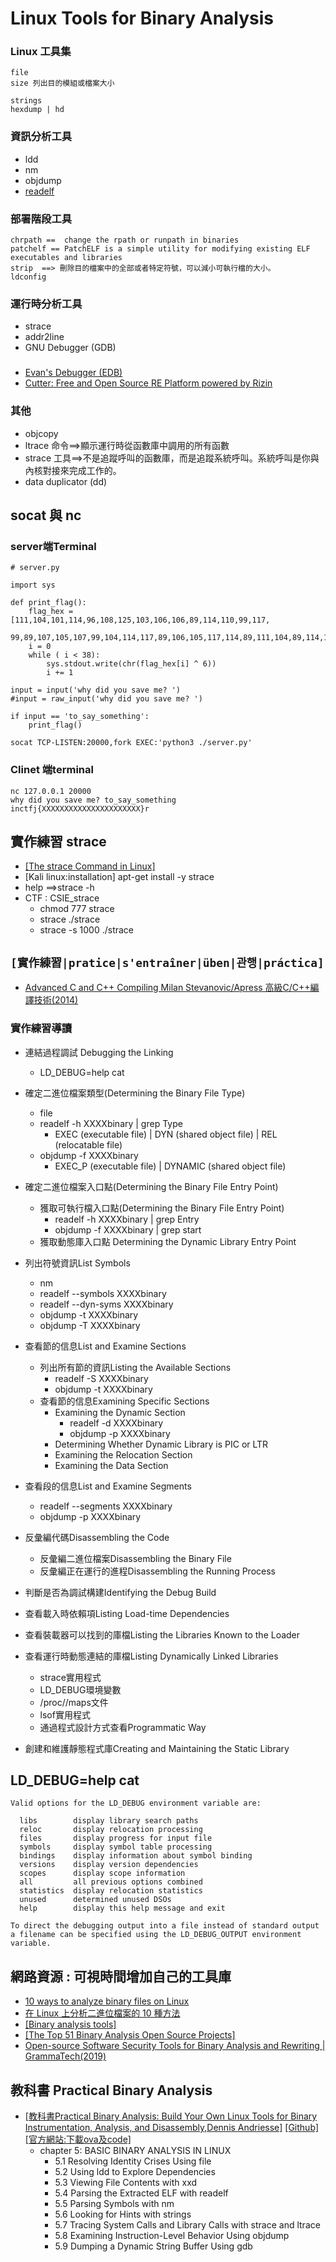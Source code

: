 # Linux Tools for Binary Analysis

### Linux 工具集
```
file 
size 列出目的模組或檔案大小

strings
hexdump | hd
```
### 資訊分析工具

- ldd 
- nm
- objdump
- [readelf](https://sourceware.org/binutils/docs-2.32/binutils/readelf.html#readelf)

### 部署階段工具
```
chrpath ==  change the rpath or runpath in binaries
patchelf == PatchELF is a simple utility for modifying existing ELF executables and libraries
strip  ==> 刪除目的檔案中的全部或者特定符號，可以減小可執行檔的大小。
ldconfig
```
### 運行時分析工具

- strace
- addr2line
- GNU Debugger (GDB)

### 
- [Evan's Debugger (EDB)](https://github.com/eteran/edb-debugger)
- [Cutter: Free and Open Source RE Platform powered by Rizin](https://cutter.re/)

### 其他
- objcopy
- ltrace 命令==>顯示運行時從函數庫中調用的所有函數
- strace 工具==>不是追蹤呼叫的函數庫，而是追蹤系統呼叫。系統呼叫是你與內核對接來完成工作的。
- data duplicator (dd)

## socat 與 nc
### server端Terminal
```
# server.py

import sys

def print_flag(): 
	flag_hex = [111,104,101,114,96,108,125,103,106,106,89,114,110,99,117,
	99,89,107,105,107,99,104,114,117,89,106,105,117,114,89,111,104,89,114,111,107,99,123]
	i = 0
	while ( i < 38):
		sys.stdout.write(chr(flag_hex[i] ^ 6))
		i += 1

input = input('why did you save me? ')
#input = raw_input('why did you save me? ')

if input == 'to_say_something':
	print_flag()
```
```
socat TCP-LISTEN:20000,fork EXEC:'python3 ./server.py'
```
### Clinet 端terminal
```
nc 127.0.0.1 20000
why did you save me? to_say_something
inctfj{XXXXXXXXXXXXXXXXXXXXXX}r
```
## 實作練習 strace

- [[The strace Command in Linux]](https://www.baeldung.com/linux/strace-command)
- [Kali linux:installation] apt-get install -y strace
- help ==>strace -h
- CTF : CSIE_strace
  - chmod 777 strace
  - strace ./strace
  - strace -s 1000 ./strace 



## `[實作練習|pratice|s'entraîner|üben|관행|práctica]`
- [Advanced C and C++ Compiling  Milan Stevanovic/Apress 高級C/C++編譯技術(2014)](https://www.books.com.tw/products/CN11244082)


### 實作練習導讀
- 連結過程調試 Debugging the Linking
  - LD_DEBUG=help cat

- 確定二進位檔案類型(Determining the Binary File Type)
  - file
  - readelf -h XXXXbinary | grep Type
     - EXEC (executable file) | DYN (shared object file) | REL (relocatable file)
  - objdump -f XXXXbinary
     - EXEC_P (executable file) | DYNAMIC (shared object file)
     
- 確定二進位檔案入口點(Determining the Binary File Entry Point)
  - 獲取可執行檔入口點(Determining the Binary File Entry Point)
    - readelf -h XXXXbinary | grep Entry
    - objdump -f XXXXbinary | grep start
  - 獲取動態庫入口點 Determining the Dynamic Library Entry Point

- 列出符號資訊List Symbols
  - nm
  - readelf --symbols XXXXbinary
  - readelf --dyn-syms XXXXbinary
  - objdump -t XXXXbinary
  - objdump -T XXXXbinary
  
- 查看節的信息List and Examine Sections
  - 列出所有節的資訊Listing the Available Sections
    - readelf -S XXXXbinary
    - objdump -t XXXXbinary
  - 查看節的信息Examining Specific Sections
    - Examining the Dynamic Section
      - readelf -d XXXXbinary
      - objdump -p XXXXbinary
    - Determining Whether Dynamic Library is PIC or LTR
    - Examining the Relocation Section
    - Examining the Data Section
    
 - 查看段的信息List and Examine Segments
   - readelf --segments XXXXbinary
   - objdump -p XXXXbinary
   
 - 反彙編代碼Disassembling the Code
   - 反彙編二進位檔案Disassembling the Binary File
   - 反彙編正在運行的進程Disassembling the Running Process

- 判斷是否為調試構建Identifying the Debug Build
- 查看載入時依賴項Listing Load-time Dependencies
- 查看裝載器可以找到的庫檔Listing the Libraries Known to the Loader
- 查看運行時動態連結的庫檔Listing Dynamically Linked Libraries
  - strace實用程式
  - LD_DEBUG環境變數
  - /proc/<ID>/maps文件
  - lsof實用程式
  - 通過程式設計方式查看Programmatic Way
- 創建和維護靜態程式庫Creating and Maintaining the Static Library

## LD_DEBUG=help cat
```
Valid options for the LD_DEBUG environment variable are:

  libs        display library search paths
  reloc       display relocation processing
  files       display progress for input file
  symbols     display symbol table processing
  bindings    display information about symbol binding
  versions    display version dependencies
  scopes      display scope information
  all         all previous options combined
  statistics  display relocation statistics
  unused      determined unused DSOs
  help        display this help message and exit

To direct the debugging output into a file instead of standard output
a filename can be specified using the LD_DEBUG_OUTPUT environment variable.
```
## 網路資源 : 可視時間增加自己的工具庫
- [10 ways to analyze binary files on Linux](https://opensource.com/article/20/4/linux-binary-analysis)
- [在 Linux 上分析二進位檔案的 10 種方法](https://linux.cn/article-12187-1.html)
- [[Binary analysis tools]](https://linuxsecurity.expert/security-tools/binary-analysis-tools)
- [[The Top 51 Binary Analysis Open Source Projects]](https://awesomeopensource.com/projects/binary-analysis)
- [Open-source Software Security Tools for Binary Analysis and Rewriting | GrammaTech(2019)](https://blogs.grammatech.com/open-source-tools-for-binary-analysis-and-rewriting)

## 教科書 Practical Binary Analysis
 - [[教科書Practical Binary Analysis: Build Your Own Linux Tools for Binary Instrumentation, Analysis, and Disassembly,Dennis Andriesse]](https://www.tenlong.com.tw/products/9781593279127) [[Github]](https://github.com/wilvk/practical-binary) [[官方網站:下載ova及code]](https://practicalbinaryanalysis.com/)
   - chapter 5: BASIC BINARY ANALYSIS IN LINUX
     - 5.1 Resolving Identity Crises Using file
     - 5.2 Using ldd to Explore Dependencies
     - 5.3 Viewing File Contents with xxd
     - 5.4 Parsing the Extracted ELF with readelf
     - 5.5 Parsing Symbols with nm
     - 5.6 Looking for Hints with strings
     - 5.7 Tracing System Calls and Library Calls with strace and ltrace
     - 5.8 Examining Instruction-Level Behavior Using objdump
     - 5.9 Dumping a Dynamic String Buffer Using gdb
